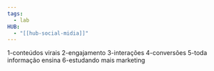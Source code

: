 ```yaml
---
tags:
  - lab
HUB:
  - "[[hub-social-midia]]"
---
```

1-conteúdos virais
2-engajamento
3-interações
4-conversões
5-toda informação ensina
6-estudando mais marketing



